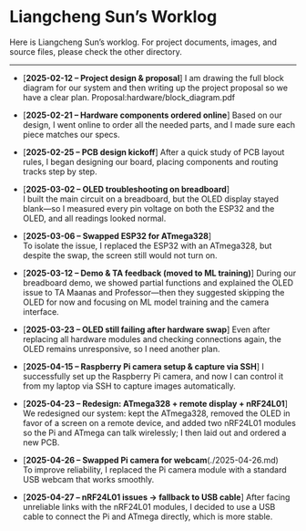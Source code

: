 # Liangcheng Sun’s Worklog

Here is Liangcheng Sun’s worklog. For project documents, images, and source files, please check the other directory.

---

- [**2025-02-12 – Project design & proposal**] 
  I am drawing the full block diagram for our system and then writing up the project proposal so we have a clear plan.
  Proposal:hardware/block_diagram.pdf
- [**2025-02-21 – Hardware components ordered online**]
  Based on our design, I went online to order all the needed parts, and I made sure each piece matches our specs.

- [**2025-02-25 – PCB design kickoff**] 
  After a quick study of PCB layout rules, I began designing our board, placing components and routing tracks step by step.

- [**2025-03-02 – OLED troubleshooting on breadboard**]  
  I built the main circuit on a breadboard, but the OLED display stayed blank—so I measured every pin voltage on both the ESP32 and the OLED, and all readings looked normal.

- [**2025-03-06 – Swapped ESP32 for ATmega328**]  
  To isolate the issue, I replaced the ESP32 with an ATmega328, but despite the swap, the screen still would not turn on.

- [**2025-03-12 – Demo & TA feedback (moved to ML training)**]
  During our breadboard demo, we showed partial functions and explained the OLED issue to TA Maanas and Professor—then they suggested skipping the OLED for now and focusing on ML model training and the camera interface.

- [**2025-03-23 – OLED still failing after hardware swap**]
  Even after replacing all hardware modules and checking connections again, the OLED remains unresponsive, so I need another plan.

- [**2025-04-15 – Raspberry Pi camera setup & capture via SSH**] 
  I successfully set up the Raspberry Pi camera, and now I can control it from my laptop via SSH to capture images automatically.

- [**2025-04-23 – Redesign: ATmega328 + remote display + nRF24L01**]
  We redesigned our system: kept the ATmega328, removed the OLED in favor of a screen on a remote device, and added two nRF24L01 modules so the Pi and ATmega can talk wirelessly; I then laid out and ordered a new PCB.

- [**2025-04-26 – Swapped Pi camera for webcam**(./2025-04-26.md)  
  To improve reliability, I replaced the Pi camera module with a standard USB webcam that works smoothly.

- [**2025-04-27 – nRF24L01 issues → fallback to USB cable**]
  After facing unreliable links with the nRF24L01 modules, I decided to use a USB cable to connect the Pi and ATmega directly, which is more stable.
